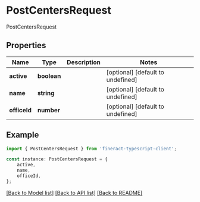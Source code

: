 # PostCentersRequest

PostCentersRequest

## Properties

Name | Type | Description | Notes
------------ | ------------- | ------------- | -------------
**active** | **boolean** |  | [optional] [default to undefined]
**name** | **string** |  | [optional] [default to undefined]
**officeId** | **number** |  | [optional] [default to undefined]

## Example

```typescript
import { PostCentersRequest } from 'fineract-typescript-client';

const instance: PostCentersRequest = {
    active,
    name,
    officeId,
};
```

[[Back to Model list]](../README.md#documentation-for-models) [[Back to API list]](../README.md#documentation-for-api-endpoints) [[Back to README]](../README.md)
